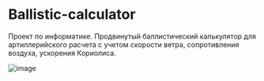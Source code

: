 # Ballistic-calculator
Проект по информатике. Продвинутый баллистический калькулятор для артиллерийского расчета с учетом скорости ветра, сопротивления воздуха, ускорения Кориолиса.

![image](https://github.com/spaceshine/Ballistic-calculator/assets/80642434/0c43d56e-3106-4412-aaf8-94fc94809500)

